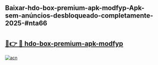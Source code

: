 ## Baixar-hdo-box-premium-apk-modfyp-Apk-sem-anúncios-desbloqueado-completamente-2025-#nta66

# <h2><a href="https://ainizakaria.my?title=hdo-box-premium-apk-modfyp&ref=20M">🔗👉 🔴 hdo-box-premium-apk-modfyp</a></h2>

[![acn](https://github.com/user-attachments/assets/0f9c940e-d8b0-45ae-aac7-cd30a18b3e1c)](https://ainizakaria.my?title=hdo-box-premium-apk-modfyp&ref=20M)

